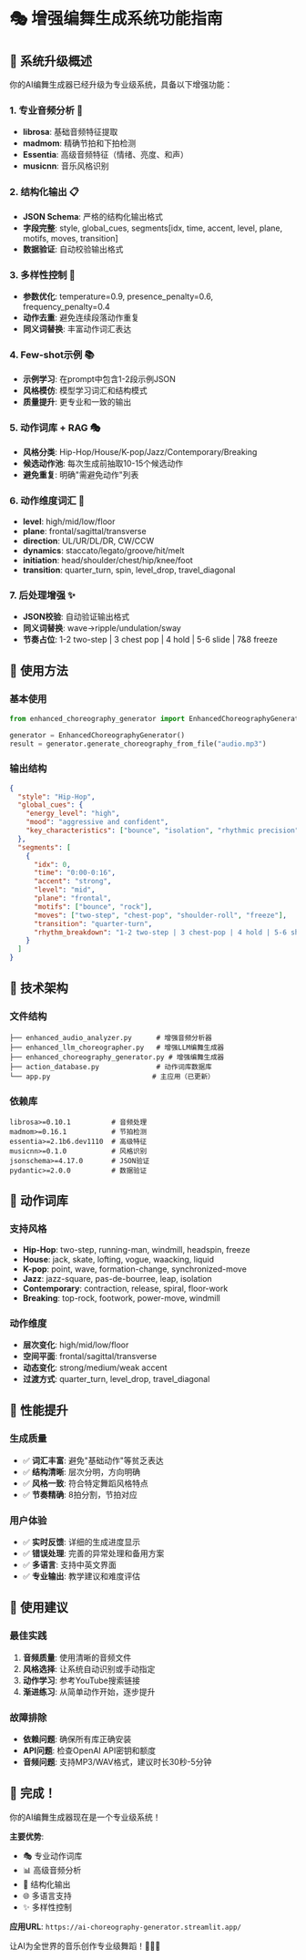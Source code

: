 # 🎭 增强编舞生成系统功能指南

## 🚀 系统升级概述

你的AI编舞生成器已经升级为专业级系统，具备以下增强功能：

### 1. **专业音频分析** 🎵
- **librosa**: 基础音频特征提取
- **madmom**: 精确节拍和下拍检测
- **Essentia**: 高级音频特征（情绪、亮度、和声）
- **musicnn**: 音乐风格识别

### 2. **结构化输出** 📋
- **JSON Schema**: 严格的结构化输出格式
- **字段完整**: style, global_cues, segments[idx, time, accent, level, plane, motifs, moves, transition]
- **数据验证**: 自动校验输出格式

### 3. **多样性控制** 🎨
- **参数优化**: temperature=0.9, presence_penalty=0.6, frequency_penalty=0.4
- **动作去重**: 避免连续段落动作重复
- **同义词替换**: 丰富动作词汇表达

### 4. **Few-shot示例** 📚
- **示例学习**: 在prompt中包含1-2段示例JSON
- **风格模仿**: 模型学习词汇和结构模式
- **质量提升**: 更专业和一致的输出

### 5. **动作词库 + RAG** 🎭
- **风格分类**: Hip-Hop/House/K-pop/Jazz/Contemporary/Breaking
- **候选动作池**: 每次生成前抽取10-15个候选动作
- **避免重复**: 明确"需避免动作"列表

### 6. **动作维度词汇** 📐
- **level**: high/mid/low/floor
- **plane**: frontal/sagittal/transverse
- **direction**: UL/UR/DL/DR, CW/CCW
- **dynamics**: staccato/legato/groove/hit/melt
- **initiation**: head/shoulder/chest/hip/knee/foot
- **transition**: quarter_turn, spin, level_drop, travel_diagonal

### 7. **后处理增强** ✨
- **JSON校验**: 自动验证输出格式
- **同义词替换**: wave→ripple/undulation/sway
- **节奏占位**: 1-2 two-step | 3 chest pop | 4 hold | 5-6 slide | 7&8 freeze

## 🎯 使用方法

### 基本使用
```python
from enhanced_choreography_generator import EnhancedChoreographyGenerator

generator = EnhancedChoreographyGenerator()
result = generator.generate_choreography_from_file("audio.mp3")
```

### 输出结构
```json
{
  "style": "Hip-Hop",
  "global_cues": {
    "energy_level": "high",
    "mood": "aggressive and confident",
    "key_characteristics": ["bounce", "isolation", "rhythmic precision"]
  },
  "segments": [
    {
      "idx": 0,
      "time": "0:00-0:16",
      "accent": "strong",
      "level": "mid",
      "plane": "frontal",
      "motifs": ["bounce", "rock"],
      "moves": ["two-step", "chest-pop", "shoulder-roll", "freeze"],
      "transition": "quarter-turn",
      "rhythm_breakdown": "1-2 two-step | 3 chest-pop | 4 hold | 5-6 shoulder-roll | 7&8 freeze"
    }
  ]
}
```

## 🔧 技术架构

### 文件结构
```
├── enhanced_audio_analyzer.py      # 增强音频分析器
├── enhanced_llm_choreographer.py   # 增强LLM编舞生成器
├── enhanced_choreography_generator.py # 增强编舞生成器
├── action_database.py              # 动作词库数据库
└── app.py                         # 主应用（已更新）
```

### 依赖库
```
librosa>=0.10.1          # 音频处理
madmom>=0.16.1           # 节拍检测
essentia>=2.1b6.dev1110  # 高级特征
musicnn>=0.1.0           # 风格识别
jsonschema>=4.17.0       # JSON验证
pydantic>=2.0.0          # 数据验证
```

## 🎨 动作词库

### 支持风格
- **Hip-Hop**: two-step, running-man, windmill, headspin, freeze
- **House**: jack, skate, lofting, vogue, waacking, liquid
- **K-pop**: point, wave, formation-change, synchronized-move
- **Jazz**: jazz-square, pas-de-bourree, leap, isolation
- **Contemporary**: contraction, release, spiral, floor-work
- **Breaking**: top-rock, footwork, power-move, windmill

### 动作维度
- **层次变化**: high/mid/low/floor
- **空间平面**: frontal/sagittal/transverse
- **动态变化**: strong/medium/weak accent
- **过渡方式**: quarter_turn, level_drop, travel_diagonal

## 🚀 性能提升

### 生成质量
- ✅ **词汇丰富**: 避免"基础动作"等贫乏表达
- ✅ **结构清晰**: 层次分明，方向明确
- ✅ **风格一致**: 符合特定舞蹈风格特点
- ✅ **节奏精确**: 8拍分割，节拍对应

### 用户体验
- ✅ **实时反馈**: 详细的生成进度显示
- ✅ **错误处理**: 完善的异常处理和备用方案
- ✅ **多语言**: 支持中英文界面
- ✅ **专业输出**: 教学建议和难度评估

## 🎯 使用建议

### 最佳实践
1. **音频质量**: 使用清晰的音频文件
2. **风格选择**: 让系统自动识别或手动指定
3. **动作学习**: 参考YouTube搜索链接
4. **渐进练习**: 从简单动作开始，逐步提升

### 故障排除
- **依赖问题**: 确保所有库正确安装
- **API问题**: 检查OpenAI API密钥和额度
- **音频问题**: 支持MP3/WAV格式，建议时长30秒-5分钟

## 🎉 完成！

你的AI编舞生成器现在是一个专业级系统！

**主要优势**:
- 🎭 专业动作词库
- 📊 高级音频分析
- 🎨 结构化输出
- 🌐 多语言支持
- ✨ 多样性控制

**应用URL**: `https://ai-choreography-generator.streamlit.app/`

让AI为全世界的音乐创作专业级舞蹈！🎵💃🌐
